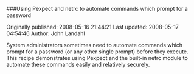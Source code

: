###Using Pexpect and netrc to automate commands which prompt for a password

Originally published: 2008-05-16 21:44:21
Last updated: 2008-05-17 04:54:46
Author: John Landahl

System administrators sometimes need to automate commands which prompt for a password (or any other single prompt) before they execute. This recipe demonstrates using Pexpect and the built-in netrc module to automate these commands easily and relatively securely.